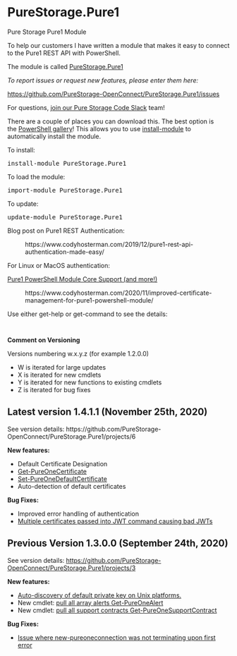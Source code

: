 # PureStorage.Pure1
 Pure Storage Pure1 Module
<!-- wp:paragraph -->
<p>To help our customers I have written a module that makes it easy to connect to the Pure1 REST API with PowerShell.</p>
<!-- /wp:paragraph -->

<!-- wp:paragraph -->
<p>The module is called&nbsp;<a href="https://www.powershellgallery.com/packages/PureStorage.Pure1">PureStorage.Pure1</a></p>
<!-- /wp:paragraph -->

<!-- wp:paragraph -->
<p><em>To report issues or request new features, please enter them here:</em></p>
<!-- /wp:paragraph -->

<!-- wp:paragraph -->
<p><a href="https://github.com/PureStorage-OpenConnect/PureStorage.Pure1/issues">https://github.com/PureStorage-OpenConnect/PureStorage.Pure1/issues</a></p>
<!-- /wp:paragraph -->

<!-- wp:paragraph -->
<p>For questions, <a href="https://codeinvite.purestorage.com/">join our Pure Storage Code Slack</a> team!</p>
<!-- /wp:paragraph -->

<!-- wp:paragraph -->
<p>There are a couple of places you can download this. The best option is the&nbsp;<a href="https://www.powershellgallery.com/packages/PureStorage.Pure1">PowerShell gallery</a>! This allows you to use&nbsp;<a href="https://docs.microsoft.com/en-us/powershell/module/powershellget/install-module?view=powershell-6">install-module</a>&nbsp;to automatically install the module. </p>
<!-- /wp:paragraph -->

<!-- wp:paragraph -->
<p>To install:</p>
<!-- /wp:paragraph -->

<!-- wp:preformatted -->
<pre class="wp-block-preformatted">install-module PureStorage.Pure1</pre>
<!-- /wp:preformatted -->

<!-- wp:paragraph -->
<p>To load the module:</p>
<!-- /wp:paragraph -->

<!-- wp:preformatted -->
<pre class="wp-block-preformatted">import-module PureStorage.Pure1 </pre>
<!-- /wp:preformatted -->

<!-- wp:paragraph -->
<p>To update:</p>
<!-- /wp:paragraph -->

<!-- wp:preformatted -->
<pre class="wp-block-preformatted">update-module PureStorage.Pure1</pre>
<!-- /wp:preformatted -->

<!-- wp:paragraph -->
<p>Blog post on Pure1 REST Authentication:</p>
<!-- /wp:paragraph -->

<!-- wp:core-embed/wordpress {"url":"https://www.codyhosterman.com/2019/12/pure1-rest-api-authentication-made-easy/","type":"wp-embed","providerNameSlug":"cody-hosterman","className":""} -->
<figure class="wp-block-embed-wordpress wp-block-embed is-type-wp-embed is-provider-cody-hosterman"><div class="wp-block-embed__wrapper">
https://www.codyhosterman.com/2019/12/pure1-rest-api-authentication-made-easy/
</div></figure>
<!-- /wp:core-embed/wordpress -->

<!-- wp:paragraph -->
<p>For Linux or MacOS authentication:</p>
<!-- /wp:paragraph -->

<!-- wp:paragraph -->
<p><a href="https://www.codyhosterman.com/2020/09/pure1-powershell-module-core-support-and-more/" data-type="post" data-id="6867">Pure1 PowerShell Module Core Support (and more!)</a></p>
<!-- /wp:paragraph -->

<!-- wp:core-embed/wordpress {"url":"https://www.codyhosterman.com/2020/11/improved-certificate-management-for-pure1-powershell-module/","type":"wp-embed","providerNameSlug":"cody-hosterman","className":""} -->
<figure class="wp-block-embed-wordpress wp-block-embed is-type-wp-embed is-provider-cody-hosterman"><div class="wp-block-embed__wrapper">
https://www.codyhosterman.com/2020/11/improved-certificate-management-for-pure1-powershell-module/
</div></figure>
<!-- /wp:core-embed/wordpress -->

<!-- wp:paragraph -->
<p>Use either get-help or get-command to see the details:</p>
<!-- /wp:paragraph -->

<!-- wp:image {"id":7229,"sizeSlug":"large"} -->
<figure class="wp-block-image size-large"><img src="https://www.codyhosterman.com/wp-content/uploads/2020/11/image-47-1024x557.png" alt="" class="wp-image-7229"/></figure>
<!-- /wp:image -->

<!-- wp:image {"id":6900,"sizeSlug":"large"} -->
<figure class="wp-block-image size-large"><img src="https://www.codyhosterman.com/wp-content/uploads/2020/09/image-16-980x1024.png" alt="" class="wp-image-6900"/></figure>
<!-- /wp:image -->

<!-- wp:paragraph -->
<p><strong>Comment on Versioning</strong></p>
<!-- /wp:paragraph -->

<!-- wp:paragraph -->
<p>Versions numbering w.x.y.z (for example 1.2.0.0)</p>
<!-- /wp:paragraph -->

<!-- wp:list -->
<ul><li>W is iterated for large updates</li><li>X is iterated for new cmdlets</li><li>Y is iterated for new functions to existing cmdlets</li><li>Z is iterated for bug fixes</li></ul>
<!-- /wp:list -->

<!-- wp:heading -->
<h2>Latest version 1.4.1.1 (November 25th, 2020)</h2>
<!-- /wp:heading -->

<!-- wp:paragraph -->
<p>See version details: https://github.com/PureStorage-OpenConnect/PureStorage.Pure1/projects/6</p>
<!-- /wp:paragraph -->

<!-- wp:paragraph -->
<p><strong>New features:</strong></p>
<!-- /wp:paragraph -->

<!-- wp:list -->
<ul><li>Default Certificate Designation</li><li><a href="https://github.com/PureStorage-OpenConnect/PureStorage.Pure1/issues/36" target="_blank" rel="noreferrer noopener">Get-PureOneCertificate</a></li><li><a href="https://github.com/PureStorage-OpenConnect/PureStorage.Pure1/issues/37" target="_blank" rel="noreferrer noopener">Set-PureOneDefaultCertificate</a></li><li>Auto-detection of default certificates</li></ul>
<!-- /wp:list -->

<!-- wp:paragraph -->
<p><strong>Bug Fixes:</strong></p>
<!-- /wp:paragraph -->

<!-- wp:list -->
<ul><li>Improved error handling of authentication</li><li><a href="https://github.com/PureStorage-OpenConnect/PureStorage.Pure1/issues/34" target="_blank" rel="noreferrer noopener">Multiple certificates passed into JWT command causing bad JWTs</a></li></ul>
<!-- /wp:list -->

<!-- wp:heading -->
<h2>Previous Version 1.3.0.0 (September 24th, 2020)</h2>
<!-- /wp:heading -->

<!-- wp:paragraph -->
<p>See  version details: <a href="https://github.com/PureStorage-OpenConnect/PureStorage.Pure1/projects/3">https://github.com/PureStorage-OpenConnect/PureStorage.Pure1/projects/3</a></p>
<!-- /wp:paragraph -->

<!-- wp:paragraph -->
<p><strong>New features:</strong></p>
<!-- /wp:paragraph -->

<!-- wp:list -->
<ul><li><a href="https://github.com/PureStorage-OpenConnect/PureStorage.Pure1/issues/32">Auto-discovery of default private key on Unix platforms. </a></li><li>New cmdlet: <a href="https://github.com/PureStorage-OpenConnect/PureStorage.Pure1/issues/28">pull all array alerts Get-PureOneAlert</a></li><li>New cmdlet: <a href="https://github.com/PureStorage-OpenConnect/PureStorage.Pure1/issues/31">pull all support contracts Get-PureOneSupportContract</a></li></ul>
<!-- /wp:list -->

<!-- wp:paragraph -->
<p><strong>Bug Fixes:</strong></p>
<!-- /wp:paragraph -->

<!-- wp:list -->
<ul><li><a href="https://github.com/PureStorage-OpenConnect/PureStorage.Pure1/issues/30">Issue where new-pureoneconnection was not terminating upon first error</a></li></ul>
<!-- /wp:list -->

<!-- wp:paragraph -->
<p><br><br></p>
<!-- /wp:paragraph -->
